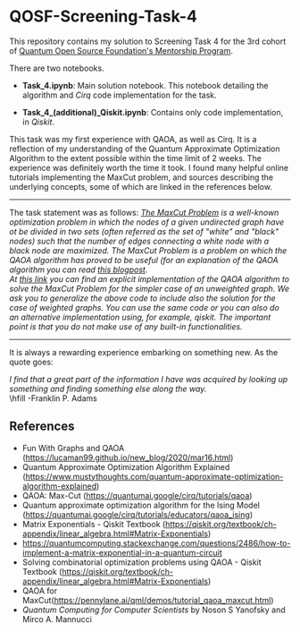 # QOSF-Screening-Task-4
This repository contains my solution to Screening Task 4 for the 3rd cohort of [Quantum Open Source Foundation's Mentorship Program](https://qosf.org/qc_mentorship/).  

There are two notebooks.  

* **Task_4.ipynb**: Main solution notebook. This notebook detailing the algorithm and _Cirq_ code implementation for the task.  

* **Task_4_(additional)_Qiskit.ipynb**: Contains only code implementation, in _Qiskit_.

This task was my first experience with QAOA, as well as Cirq. It is a reflection of my understanding of the Quantum Approximate Optimization Algorithm to the extent possible within the time limit of 2 weeks. The experience was definitely worth the time it took. I found many helpful online tutorials implementing the MaxCut problem, and sources describing the underlying concepts, some of which are linked in the references below.  

---

The task statement was as follows:
_[The MaxCut Problem](https://en.wikipedia.org/wiki/Maximum_cut) is a well-known optimization problem in which the nodes of a given undirected graph have ot be divided in two sets (often referred as the set of "white" and "black" nodes) such that the number of edges connecting a white node with a black node are maximized. The MaxCut Problem is a problem on which the QAOA algorithm has proved to be useful (for an explanation of the QAOA algorithm you can read [this blogpost](https://www.mustythoughts.com/quantum-approximate-optimization-algorithm-explained).  
At [this link](https://lucaman99.github.io/new_blog/2020/mar16.html) you can find an explicit implementation of the QAOA algorithm to solve the MaxCut Problem for the simpler case of an unweighted graph. We ask you to generalize the above code to include also the solution for the case of weighted graphs. You can use the same code or you can also do an alternative implementation using, for example, qiskit. The important point is that you do not make use of any built-in functionalities._

---

It is always a rewarding experience embarking on something new. As the quote goes:  

_I find that a great part of the information I have was acquired by looking up something and finding something else along the way._  
\hfill -Franklin P. Adams


## References
* Fun With Graphs and QAOA (https://lucaman99.github.io/new_blog/2020/mar16.html)
* Quantum Approximate Optimization Algorithm Explained (https://www.mustythoughts.com/quantum-approximate-optimization-algorithm-explained)
* QAOA: Max-Cut (https://quantumai.google/cirq/tutorials/qaoa)
* Quantum approximate optimization algorithm for the Ising Model (https://quantumai.google/cirq/tutorials/educators/qaoa_ising)
* Matrix Exponentials - Qiskit Textbook (https://qiskit.org/textbook/ch-appendix/linear_algebra.html#Matrix-Exponentials)
* https://quantumcomputing.stackexchange.com/questions/2486/how-to-implement-a-matrix-exponential-in-a-quantum-circuit
* Solving combinatorial optimization problems using QAOA - Qiskit Textbook (https://qiskit.org/textbook/ch-appendix/linear_algebra.html#Matrix-Exponentials)
* QAOA for MaxCut(https://pennylane.ai/qml/demos/tutorial_qaoa_maxcut.html)
* _Quantum Computing for Computer Scientists_ by Noson S Yanofsky and Mirco A. Mannucci
